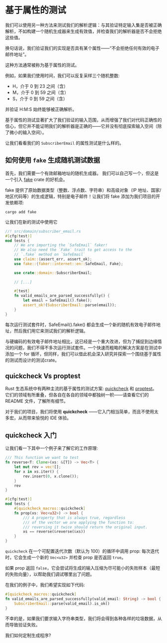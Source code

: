 # 基于属性的测试

我们可以使用另一种方法来测试我们的解析逻辑：与其验证特定输入集是否被正确解析，不如构建一个随机生成器来生成有效值，并检查我们的解析器是否不会拒绝这些值。

换句话说，我们验证我们的实现是否具有某个属性——“不会拒绝任何有效的电子邮件地址”。

这种方法通常被称为基于属性的测试。

例如，如果我们使用时间，我们可以反复采样三个随机整数:

- H，介于 0 到 23 之间（含）
- M，介于 0 到 59 之间（含）
- S，介于 0 到 59 之间（含）

并验证 H:M:S 始终能够被正确解析。

基于属性的测试显著扩大了我们验证的输入范围，从而增强了我们对代码正确性的信心，但它并不能证明我们的解析器是正确的——它并没有彻底探索输入空间（除了微小的输入空间）。

让我们看看我们的 `SubscriberEmail` 的属性测试是什么样的。

## 如何使用 `fake` 生成随机测试数据

首先，我们需要一个有效邮箱地址的随机生成器。
我们可以自己写一个，但这是一个引入 [fake](https://crates.io/crates/fake) crate 的好机会。

fake 提供了原始数据类型（整数、浮点数、字符串）和高级对象（IP 地址、国家/地区代码等）的生成逻辑，特别是电子邮件！让我们将 fake 添加为我们项目的开发依赖项:

```shell
cargo add fake
```

让我们在新的测试中使用它

```rs
//! src/domain/subscriber_email.rs
#[cfg(test)]
mod tests {
    // We are importing the `SafeEmail` faker!
    // We also need the `Fake` trait to get access to the
    // `.fake` method on `SafeEmail`
    use claim::{assert_err, assert_ok};
    use fake::{faker::internet::en::SafeEmail, Fake};

    use crate::domain::SubscriberEmail;
    
    // [...]

    #[test]
    fn valid_emails_are_parsed_successfully() {
        let email = SafeEmail().fake();
        assert_ok!(SubscriberEmail::parse(email));
    }
}
```

每次运行测试套件时，SafeEmail().fake() 都会生成一个新的随机有效电子邮件地址，然后我们用它来测试我们的解析逻辑。

与硬编码的有效电子邮件地址相比，这已经是一个重大改进，但为了捕捉到边缘情况的问题，我们不得不多次运行测试套件。一个快速而粗略的解决方案是在测试中添加一个 for 循环，但同样，我们可以借此机会深入研究并探索一个围绕基于属性的测试而设计的测试crate。

## quickcheck Vs proptest

Rust 生态系统中有两种主流的基于属性的测试方案: [quickcheck](https://crates.io/crates/quickcheck) 和 [proptest](https://crates.io/crates/proptest)。
它们的领域有所重叠，但各自在各自的领域中都独树一帜——请查看它们的 README 文件，了解所有细节。

对于我们的项目，我们将使用 **quickcheck** ——它入门相当简单，而且不使用太多宏，从而带来愉悦的 IDE 体验。

## quickcheck 入门

让我们看一下其中一个例子来了解它的工作原理:

```rs
/// This function we want to test
fn reverse<T: Clone>(xs: &[T]) -> Vec<T> {
    let mut rev = vec![];
    for x in xs.iter() {
        rev.insert(0, x.clone());
    }
    rev
}

#[cfg(test)]
mod tests {
    #[quickcheck_macros::quickcheck]
    fn prop(xs: Vec<u32>) -> bool {
        /// A property that is always true, regardless
        /// of the vector we are applying the function to:
        /// reversing it twice should return the original input.
        xs == reverse(&reverse(&xs))
    }
}
```

`quickcheck` 在一个可配置迭代次数（默认为 100）的循环中调用 prop: 每次迭代时，它会生成一个新的 `Vec<u32>` 并检查 prop 是否返回 `true`。

如果 prop 返回 `false`，它会尝试将生成的输入压缩为尽可能小的失败样本（最短的失败向量），以帮助我们调试哪里出了问题。

在我们的例子中，我们希望实现如下代码:

```rs
#[quickcheck_macros::quickcheck]
fn valid_emails_are_parsed_successfully(valid_email: String) -> bool {
    SubscriberEmail::parse(valid_email).is_ok()
}
```

不幸的是，如果我们要求输入字符串类型，我们将会得到各种各样的垃圾数据，从而导致验证失败。

我们如何定制生成程序?
